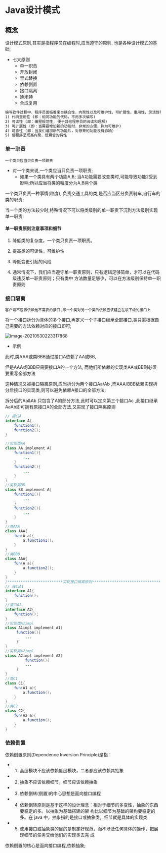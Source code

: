 # Java设计模式

## 概念

设计模式原则,其实是指程序员在编程时,应当遵守的原则. 也是各种设计模式的基础;

- 七大原则
  - 单一职责
  - 开放封闭
  - 里式替换
  - 依赖倒置
  - 接口隔离
  - 迪米特
  - 合成复用

```txt
编写软件过程中，程序员面临着来自耦合性，内聚性以及可维护性，可扩展性，重用性，灵活性等多方面的 挑战，设计模式是为了让程序(软件)，具有更好的
1) 代码重用性 (即：相同功能的代码，不用多次编写) 
2) 可读性 (即：编程规范性, 便于其他程序员的阅读和理解)
3) 可扩展性 (即：当需要增加新的功能时，非常的方便，称为可维护) 
4) 可靠性 (即：当我们增加新的功能后，对原来的功能没有影响) 
5) 使程序呈现高内聚，低耦合的特性 
```

### 单一职责

`一个类只应当只负责一项职责`

- 对一个类来说,一个类应当只负责一项职责;
  - 如果一个类具有两个功能A,B; 当A功能需要改变类时,可能导致功能2受到影响;所以应当将类的粒度分为A,B两个类

一个类只负责一种事情(粒度); 负责交通工具的类,是否应当区分负责骑车,自行车的类的职责;

当一个类的方法较少时,特殊情况下可以将类级别的单一职责下沉到方法级别实现单一职责;

#### 单一职责原则注意事项和细节 

1) 降低类的复杂度，一个类只负责一项职责。 

2) 提高类的可读性，可维护性 

3) 降低变更引起的风险 

4) 通常情况下，我们应当遵守单一职责原则，只有逻辑足够简单，才可以在代码级违反单一职责原则；只有类中
方法数量足够少，可以在方法级别保持单一职责原则

### 接口隔离

`客户端不应该依赖他不需要的接口,即一个类对另一个类的依赖应该建立在最下级的接口上`

将一个接口拆分为具体的多个接口,再定义一个子接口继承全部接口,类只需根据自己需要的方法依赖对应的接口即可;

![image-20210530223317868](https://jianjiandawang.oss-cn-shanghai.aliyuncs.com/Typora/20210530223317.png)

- 示例

此时,类AAA或类BBB通过接口A依赖了AA或BB,

但是AAA或BBB只需要接口A的一个方法, 而他们所依赖的实现类AA或BB则必须要重写全部方法

这种情况又被接口隔离原则,应当拆分为两个接口Aa/Ab ,而AAA/BBB依赖实现拆分后接口的实现类,则可以避免依赖A接口的全部方法;

拆分后的Aa&Ab 只包含了A的部分方法,此时可以定义第三个接口Ac ,此接口继承AaAb即可拥有原接口A的全部方法,又实现了接口隔离原则

```java
// 接口A
interface A{
    function1();
    function2();
}

//实现类AA 
class AA implement A{
    function1(){
        ...
    }
    function2(){
        ...
    }
}
//实现类BB
class BB implement A{
    function1(){
        ...
    }
    function2(){
        ...
    }
}
//类AAA
class AAA{
    fun(A a){
        a.function1();
    }
}
//类BBB
class AAA{
    fun(A a){
        a.function2();
    }
}
/*************************实现接口隔离原则************************************/
// 接口A1
interface A1{
    function();
}
//接口A2
interface A2{
    function();
}
//实现类A1impl
class A1impl implement A1{
     function(){
         ...
     }
}
//实现类A2impl
class A2impl implement A2{
         function(){
         ...
     }
}
//类C1
class C1{
    fun(A1 a){
        a.function();
    }
}
//类C2
class C2{
    fun(A2 a){
        a.function();
    }
}
```

### 依赖倒置

依赖倒置原则(Dependence Inversion Principle)是指：

- 1) 高层模块不应该依赖低层模块，二者都应该依赖其抽象 

- 2) 抽象不应该依赖细节，细节应该依赖抽象 

- 3) 依赖倒转(倒置)的中心思想是面向接口编程
- 4) 依赖倒转原则是基于这样的设计理念：相对于细节的多变性，抽象的东西要稳定的多。以抽象为基础搭建的架 构比以细节为基础的架构要稳定的多。在 java 中，抽象指的是接口或抽象类，细节就是具体的实现类
- 5) 使用接口或抽象类的目的是制定好规范，而不涉及任何具体的操作，把展现细节的任务交给他们的实现类去完
  成

依赖倒置的核心是面向接口编程,依赖抽象;
